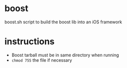 # boost
boost.sh script to build the boost lib into an iOS framework

# instructions
* Boost tarball must be in same directory when running
* `chmod 755` the file if necessary
